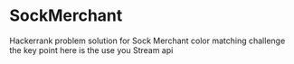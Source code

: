 # SockMerchant
Hackerrank problem solution for Sock Merchant color matching challenge
the key point here is the use you Stream api
